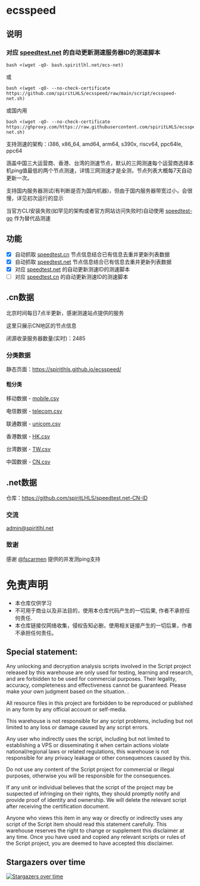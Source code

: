 # ecsspeed

## 说明

### 对应 [speedtest.net](https://www.speedtest.net/) 的自动更新测速服务器ID的测速脚本

```
bash <(wget -qO- bash.spiritlhl.net/ecs-net)
```

或

```
bash <(wget -qO- --no-check-certificate https://github.com/spiritLHLS/ecsspeed/raw/main/script/ecsspeed-net.sh)
```

或国内用

```
bash <(wget -qO- --no-check-certificate https://ghproxy.com/https://raw.githubusercontent.com/spiritLHLS/ecsspeed/main/script/ecsspeed-net.sh)
```

支持测速的架构：i386, x86_64, amd64, arm64, s390x, riscv64, ppc64le, ppc64

涵盖中国三大运营商、香港、台湾的测速节点，默认的三网测速每个运营商选择本机ping值最低的两个节点测速，详情三网测速才是全测，节点列表大概每7天自动更新一次。

支持国内服务器测试(有判断是否为国内机器)，但由于国内服务器带宽过小，会很慢，详见初次运行的显示

当官方CLI安装失败(如罕见的架构或者官方网站访问失败时)自动使用 [speedtest-go](https://github.com/showwin/speedtest-go) 作为替代品测速

## 功能

- [x] 自动抓取 [speedtest.cn](https://www.speedtest.cn/) 节点信息结合已有信息去重并更新列表数据
- [x] 自动抓取 [speedtest.net](https://www.speedtest.net/) 节点信息结合已有信息去重并更新列表数据
- [x] 对应 [speedtest.net](https://www.speedtest.net/) 的自动更新测速ID的测速脚本
- [ ] 对应 [speedtest.cn](https://www.speedtest.cn/) 的自动更新测速ID的测速脚本

## .cn数据

北京时间每日7点半更新，感谢测速站点提供的服务

这里只展示CN地区的节点信息

闭源收录服务器数量(实时)：2485

### 分类数据

静态页面：https://spiritlhls.github.io/ecsspeed/

#### 粗分类

移动数据 - [mobile.csv](mobile.csv)

电信数据 - [telecom.csv](telecom.csv)

联通数据 - [unicom.csv](unicom.csv)

香港数据 - [HK.csv](HK.csv)

台湾数据 - [TW.csv](TW.csv)

中国数据 - [CN.csv](CN.csv)

## .net数据

仓库：https://github.com/spiritLHLS/speedtest.net-CN-ID

### 交流

admin@spiritlhl.net

### 致谢

感谢 [@fscarmen](https://github.com/fscarmen) 提供的并发测ping支持

# 免责声明

* 本仓库仅供学习
* 不可用于商业以及非法目的，使用本仓库代码产生的一切后果, 作者不承担任何责任.
* 本仓库链接仅网络收集，侵权告知必删，使用相关链接产生的一切后果，作者不承担任何责任。

## Special statement:

Any unlocking and decryption analysis scripts involved in the Script project released by this warehouse are only used for testing, learning and research, and are forbidden to be used for commercial purposes. Their legality, accuracy, completeness and effectiveness cannot be guaranteed. Please make your own judgment based on the situation. .

All resource files in this project are forbidden to be reproduced or published in any form by any official account or self-media.

This warehouse is not responsible for any script problems, including but not limited to any loss or damage caused by any script errors.

Any user who indirectly uses the script, including but not limited to establishing a VPS or disseminating it when certain actions violate national/regional laws or related regulations, this warehouse is not responsible for any privacy leakage or other consequences caused by this.

Do not use any content of the Script project for commercial or illegal purposes, otherwise you will be responsible for the consequences.

If any unit or individual believes that the script of the project may be suspected of infringing on their rights, they should promptly notify and provide proof of identity and ownership. We will delete the relevant script after receiving the certification document.

Anyone who views this item in any way or directly or indirectly uses any script of the Script item should read this statement carefully. This warehouse reserves the right to change or supplement this disclaimer at any time. Once you have used and copied any relevant scripts or rules of the Script project, you are deemed to have accepted this disclaimer.


## Stargazers over time

[![Stargazers over time](https://starchart.cc/spiritLHLS/speedtest-crawler.svg)](https://github.com/spiritLHLS/speedtest-crawler)
